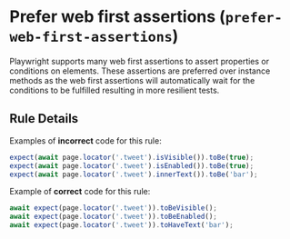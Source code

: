 # Prefer web first assertions (`prefer-web-first-assertions`)

Playwright supports many web first assertions to assert properties or conditions
on elements. These assertions are preferred over instance methods as the web
first assertions will automatically wait for the conditions to be fulfilled
resulting in more resilient tests.

## Rule Details

Examples of **incorrect** code for this rule:

```javascript
expect(await page.locator('.tweet').isVisible()).toBe(true);
expect(await page.locator('.tweet').isEnabled()).toBe(true);
expect(await page.locator('.tweet').innerText()).toBe('bar');
```

Example of **correct** code for this rule:

```javascript
await expect(page.locator('.tweet')).toBeVisible();
await expect(page.locator('.tweet')).toBeEnabled();
await expect(page.locator('.tweet')).toHaveText('bar');
```
